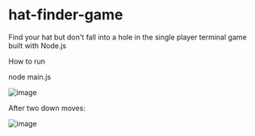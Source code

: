 # hat-finder-game

Find your hat but don't fall into a hole in the single player terminal game built with Node.js

How to run

node main.js

![image](https://user-images.githubusercontent.com/75366911/187326761-07acf57e-2a24-48c3-bace-826de8cb2460.png)

After two down moves: 

![image](https://user-images.githubusercontent.com/75366911/187326850-4542c9a8-6a94-4c35-8ae0-257b6da51d9c.png)



